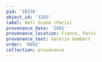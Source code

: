 ```yaml
---
pid: '10336'
object_id: '3265'
label: Hell Scene (Paris)
provenance_date: '2001'
provenance_location: France, Paris
provenance_text: Galerie Gombert
order: '0692'
collection: provenance
---
```

